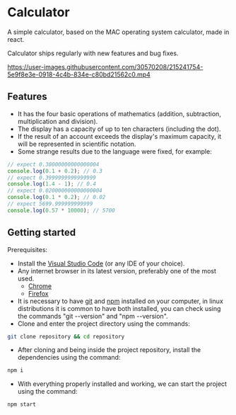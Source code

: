 # Calculator
A simple calculator, based on the MAC operating system calculator, made in react. 

Calculator ships regularly with new features and bug fixes.

https://user-images.githubusercontent.com/30570208/215241754-5e9f8e3e-0918-4c4b-834e-c80bd21562c0.mp4

## Features
- It has the four basic operations of mathematics (addition, subtraction, multiplication and division).
- The display has a capacity of up to ten characters (including the dot).
- If the result of an account exceeds the display's maximum capacity, it will be represented in scientific notation.
- Some strange results due to the language were fixed, for example:
```js
// expect 0.30000000000000004
console.log(0.1 + 0.2); // 0.3
// expect 0.3999999999999999
console.log(1.4 - 1); // 0.4
// expect 0.020000000000000004
console.log(0.1 * 0.2); // 0.02
// expect 5699.999999999999
console.log(0.57 * 10000); // 5700
```

## Getting started
Prerequisites:
- Install the [Visual Studio Code](https://code.visualstudio.com/download) (or any IDE of your choice).
- Any internet browser in its latest version, preferably one of the most used.
  - [Chrome](https://www.google.com/intl/en-US/chrome/)
  - [Firefox](https://www.mozilla.org/en-US/firefox/new/)
- It is necessary to have [git](https://git-scm.com/book/en/v2/Getting-Started-Installing-Git) and [npm](https://docs.npmjs.com/downloading-and-installing-node-js-and-npm) installed on your computer, in linux distributions it is common to have both installed, you can check using the commands "git --version" and "npm --version".
- Clone and enter the project directory using the commands:
```bash
git clone repository && cd repository
```
- After cloning and being inside the project repository, install the dependencies using the command:
```bash
npm i
```
- With everything properly installed and working, we can start the project using the command:
```bash
npm start
```
